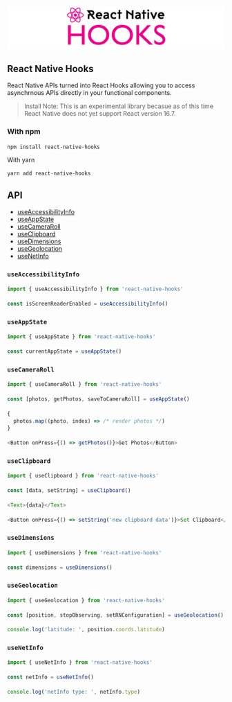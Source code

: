 ![React Native Hooks](reactnativehooks.jpg)

## React Native Hooks
React Native APIs turned into React Hooks allowing you to access asynchrnous APIs directly in your functional components.

> Install
Note: This is an experimental library becasue as of this time React Native does not yet support React version 16.7.

### With npm

```sh
npm install react-native-hooks
```

With yarn
```sh
yarn add react-native-hooks
```

## API
- [useAccessibilityInfo](https://github.com/react-native-training/react-native-hooks#useaccessibilityinfo)
- [useAppState](https://github.com/react-native-training/react-native-hooks#useappstate)
- [useCameraRoll](https://github.com/react-native-training/react-native-hooks#usecameraroll)
- [useClipboard](https://github.com/react-native-training/react-native-hooks#useclipboard)
- [useDimensions](https://github.com/react-native-training/react-native-hooks#usedimensions)
- [useGeolocation](https://github.com/react-native-training/react-native-hooks#usegeolocation)
- [useNetInfo](https://github.com/react-native-training/react-native-hooks#usenetinfo)


### `useAccessibilityInfo`

```js
import { useAccessibilityInfo } from 'react-native-hooks'

const isScreenReaderEnabled = useAccessibilityInfo()
```

### `useAppState`

```js
import { useAppState } from 'react-native-hooks'

const currentAppState = useAppState()
```

### `useCameraRoll`

```js
import { useCameraRoll } from 'react-native-hooks'

const [photos, getPhotos, saveToCameraRoll] = useAppState()

{
  photos.map((photo, index) => /* render photos */)
}

<Button onPress={() => getPhotos()}>Get Photos</Button>
```

### `useClipboard`

```js
import { useClipboard } from 'react-native-hooks'

const [data, setString] = useClipboard()

<Text>{data}</Text>

<Button onPress={() => setString('new clipboard data')}>Set Clipboard</Button>
```

### `useDimensions`

```js
import { useDimensions } from 'react-native-hooks'

const dimensions = useDimensions()
```

### `useGeolocation`

```js
import { useGeolocation } from 'react-native-hooks'

const [position, stopObserving, setRNConfiguration] = useGeolocation()

console.log('latitude: ', position.coords.latitude)
```

### `useNetInfo`

```js
import { useNetInfo } from 'react-native-hooks'

const netInfo = useNetInfo()

console.log('netInfo type: ', netInfo.type)
```